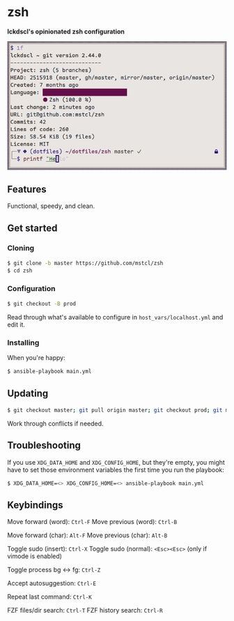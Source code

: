 # zsh

__lckdscl's opinionated zsh configuration__


![preview](preview.png)

## Features

Functional, speedy, and clean.

## Get started

### Cloning

```sh
$ git clone -b master https://github.com/mstcl/zsh
$ cd zsh
```

### Configuration

```sh
$ git checkout -B prod
```

Read through what's available to configure in `host_vars/localhost.yml` and
edit it.

### Installing

When you're happy:

```sh
$ ansible-playbook main.yml
```

## Updating

```sh
$ git checkout master; git pull origin master; git checkout prod; git merge master
```

Work through conflicts if needed.

## Troubleshooting

If you use `XDG_DATA_HOME` and `XDG_CONFIG_HOME`, but they're empty, you might
have to set those environment variables the first time you run the playbook:

```sh
$ XDG_DATA_HOME=<> XDG_CONFIG_HOME=<> ansible-playbook main.yml
```

## Keybindings

Move forward (word): `Ctrl-F`
Move previous (word): `Ctrl-B`

Move forward (char): `Alt-F`
Move previous (char): `Alt-B`

Toggle sudo (insert): `Ctrl-X`
Toggle sudo (normal): `<Esc><Esc>` (only if vimode is enabled)

Toggle process bg <-> fg: `Ctrl-Z`

Accept autosuggestion: `Ctrl-E`

Repeat last command: `Ctrl-K`

FZF files/dir search: `Ctrl-T`
FZF history search: `Ctrl-R`
